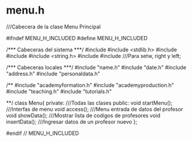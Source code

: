 # menu.h
///Cabecera de la clase Menu Principal

#ifndef MENU_H_INCLUDED
#define MENU_H_INCLUDED

/*** Cabeceras del sistema ***/
#include <iostream>
#include <stdlib.h>
#include <limits>
#include <string>
#include <string.h>
#include <fstream>
#include <iomanip> ///Para setw, right y left;

/*** Cabeceras locales ***/
#include "name.h"
#include "date.h"
#include "address.h"
#include "personaldata.h"

/**
#include "academyformation.h"
#include "academyproduction.h"
#include "teaching.h"
#include "tutorials.h"

**/
class Menu{
    private:
        ///Todas las clases
    public:
        void startMenu();       ///Interfas de menu
        void access();          ///Menu entrada de datos del profesor
        void showData();        ///Mostrar lista de codigos de profesores
        void insertData();      ///Ingresar datos de un profesor nuevo
};

#endif // MENU_H_INCLUDED
